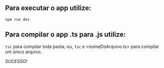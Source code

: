 ## Para executar o app utilize:

`npm run dev`

## Para compilar o app .ts para .js utilize:

`tsc` para compilar toda pasta, ou, `tsc` e <nomeDoArquivo.ts> para compilar um único arquivo.

_SUCESSO!_

